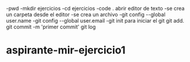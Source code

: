 -pwd 
-mkdir ejercicios
-cd ejercicios
-code . abrir editor de texto
-se crea un carpeta desde el editor 
-se crea un archivo 
-git config --global user.name 
-git config --global user.email 
-git init para iniciar el git
git add.
git commit -m 'primer commit'
git log

# aspirante-mir-ejercicio1
